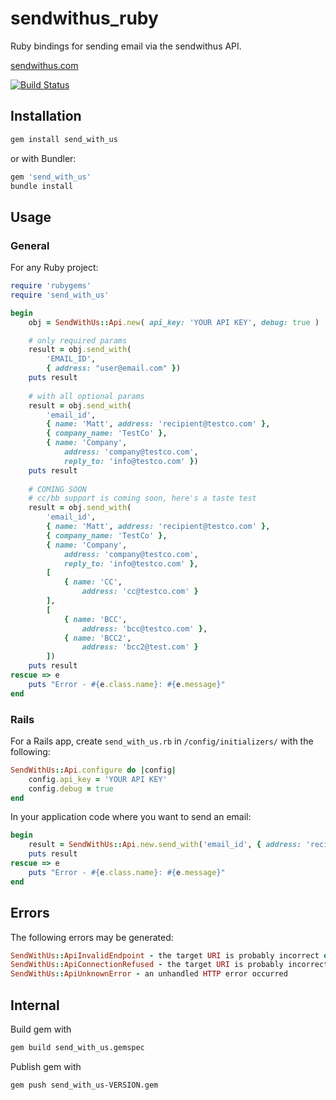 # sendwithus_ruby

Ruby bindings for sending email via the sendwithus API.

[sendwithus.com](http://sendwithus.com)

[![Build Status](https://api.travis-ci.org/sendwithus/sendwithus_ruby.png)](https://travis-ci.org/sendwithus/sendwithus_ruby)

## Installation

```bash
gem install send_with_us
```

or with Bundler:

```bash
gem 'send_with_us'
bundle install
```

## Usage

### General

For any Ruby project:
```ruby
require 'rubygems'
require 'send_with_us'

begin
    obj = SendWithUs::Api.new( api_key: 'YOUR API KEY', debug: true )

    # only required params
    result = obj.send_with(
        'EMAIL_ID',
        { address: "user@email.com" })
    puts result
    
    # with all optional params
    result = obj.send_with(
        'email_id',
        { name: 'Matt', address: 'recipient@testco.com' },
        { company_name: 'TestCo' },
        { name: 'Company',
            address: 'company@testco.com',
            reply_to: 'info@testco.com' })
    puts result
    
    # COMING SOON
    # cc/bb support is coming soon, here's a taste test
    result = obj.send_with(
        'email_id',
        { name: 'Matt', address: 'recipient@testco.com' },
        { company_name: 'TestCo' },
        { name: 'Company',
            address: 'company@testco.com',
            reply_to: 'info@testco.com' },
        [
            { name: 'CC',
                address: 'cc@testco.com' }
        ],
        [
            { name: 'BCC',
                address: 'bcc@testco.com' },
            { name: 'BCC2',
                address: 'bcc2@test.com' }
        ])
    puts result
rescue => e
    puts "Error - #{e.class.name}: #{e.message}"
end
```

### Rails

For a Rails app, create `send_with_us.rb` in `/config/initializers/`
with the following:

```ruby
SendWithUs::Api.configure do |config|
    config.api_key = 'YOUR API KEY'
    config.debug = true
end
```

In your application code where you want to send an email:

```ruby
begin
    result = SendWithUs::Api.new.send_with('email_id', { address: 'recipient@testco.com' }, { company_name: 'TestCo' })
    puts result
rescue => e
    puts "Error - #{e.class.name}: #{e.message}"
end
```

## Errors

The following errors may be generated:

```ruby
SendWithUs::ApiInvalidEndpoint - the target URI is probably incorrect or email_id is invalid
SendWithUs::ApiConnectionRefused - the target URI is probably incorrect
SendWithUs::ApiUnknownError - an unhandled HTTP error occurred
```

## Internal
Build gem with

```bash
gem build send_with_us.gemspec
```

Publish gem with

```bash
gem push send_with_us-VERSION.gem
```

